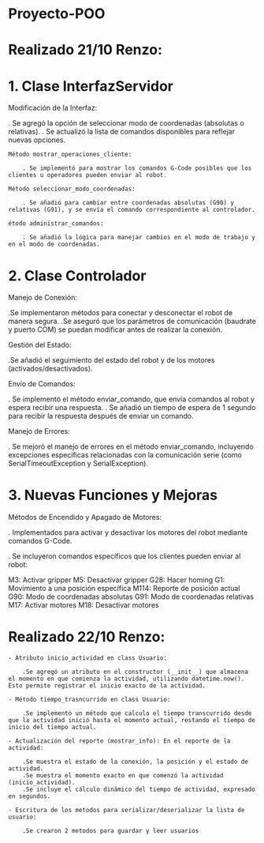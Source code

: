 # Proyecto-POO


# Realizado 21/10 Renzo: 

# 1. Clase InterfazServidor
Modificación de la Interfaz:

. Se agregó la opción de seleccionar modo de coordenadas (absolutas o relativas).
. Se actualizó la lista de comandos disponibles para reflejar nuevas opciones.

    Método mostrar_operaciones_cliente:

        . Se implementó para mostrar los comandos G-Code posibles que los clientes u operadores pueden enviar al robot.

    Método seleccionar_modo_coordenadas:

        . Se añadió para cambiar entre coordenadas absolutas (G90) y relativas (G91), y se envía el comando correspondiente al controlador.

    étodo administrar_comandos:

        . Se añadió la lógica para manejar cambios en el modo de trabajo y en el modo de coordenadas.
# 2. Clase Controlador
Manejo de Conexión:

.Se implementaron métodos para conectar y desconectar el robot de manera segura.
.Se aseguró que los parámetros de comunicación (baudrate y puerto COM) se puedan modificar antes de realizar la conexión.

Gestión del Estado:

.Se añadió el seguimiento del estado del robot y de los motores (activados/desactivados).

Envío de Comandos:

. Se implementó el método enviar_comando, que envía comandos al robot y espera recibir una respuesta.
. Se añadió un tiempo de espera de 1 segundo para recibir la respuesta después de enviar un comando.

Manejo de Errores:

. Se mejoró el manejo de errores en el método enviar_comando, incluyendo excepciones específicas relacionadas con la comunicación serie (como SerialTimeoutException y SerialException).
# 3. Nuevas Funciones y Mejoras

Métodos de Encendido y Apagado de Motores:

. Implementados para activar y desactivar los motores del robot mediante comandos G-Code.

. Se incluyeron comandos específicos que los clientes pueden enviar al robot:

M3: Activar gripper
M5: Desactivar gripper
G28: Hacer homing
G1: Movimiento a una posición específica
M114: Reporte de posición actual
G90: Modo de coordenadas absolutas
G91: Modo de coordenadas relativas
M17: Activar motores
M18: Desactivar motores

# Realizado 22/10 Renzo: 

    - Atributo inicio_actividad en class Usuario: 

        .Se agregó un atributo en el constructor (__init__) que almacena el momento en que comienza la actividad, utilizando datetime.now(). Esto permite registrar el inicio exacto de la actividad.

    - Método tiempo_trasncurrido en class Usuario: 

        .Se implementó un método que calcula el tiempo transcurrido desde que la actividad inició hasta el momento actual, restando el tiempo de inicio del tiempo actual. 

    - Actualización del reporte (mostrar_info): En el reporte de la actividad:

        .Se muestra el estado de la conexión, la posición y el estado de actividad.
        .Se muestra el momento exacto en que comenzó la actividad (inicio_actividad).
        .Se incluye el cálculo dinámico del tiempo de actividad, expresado en segundos.

    - Escritura de los metodos para serializar/deserializar la lista de usuario:

        .Se crearon 2 metodos para guardar y leer usuarios